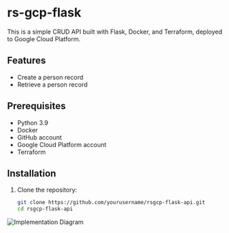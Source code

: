 # rs-gcp-flask

This is a simple CRUD API built with Flask, Docker, and Terraform, deployed to Google Cloud Platform.

## Features

- Create a person record
- Retrieve a person record

## Prerequisites

- Python 3.9
- Docker
- GitHub account
- Google Cloud Platform account
- Terraform

## Installation

1. Clone the repository:
   ```bash
   git clone https://github.com/yourusername/rsgcp-flask-api.git
   cd rsgcp-flask-api

![Implementation Diagram](rs-gcp-flask.svg)

